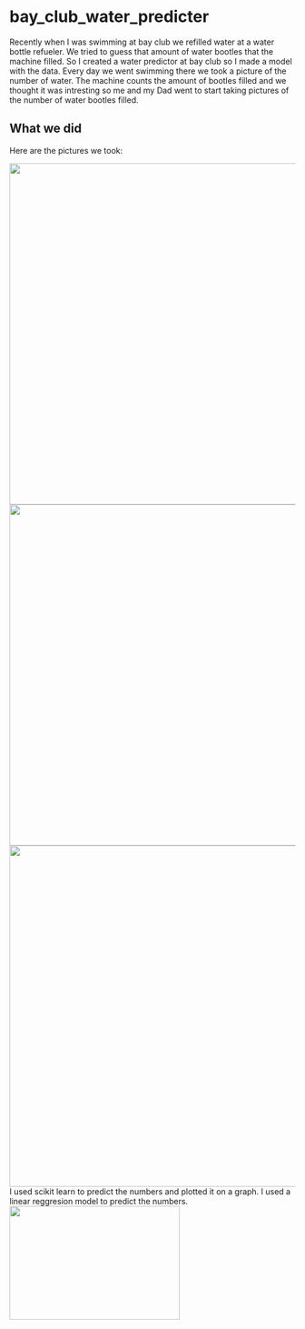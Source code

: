 # bay_club_water_predicter
Recently when I was swimming at bay club we refilled water at a water bottle refueler. We tried to guess that amount of water bootles that the machine filled.
So I created a water predictor at bay club so I made a model with the data. 
Every day we went  swimming there we took a picture of the number of water. 
The machine counts the amount of bootles filled and we thought it was intresting so me and my Dad went to start taking pictures of the number of water bootles filled.
## What we did
Here are the pictures we took:


<img src="https://user-images.githubusercontent.com/69127002/202873949-8628fa9a-23bf-4a04-9dc5-8ca6873ca277.jpg"  width="600" height="600" />
<img src = "https://user-images.githubusercontent.com/69127002/202873949-8628fa9a-23bf-4a04-9dc5-8ca6873ca277.jpg" width = "600" height= "600" />
<img src = "https://user-images.githubusercontent.com/69127002/202873950-5eb79c15-34b9-4671-83d9-e48ae3c34f2c.jpg" width = "600" height = "600" />
I used scikit learn to predict the numbers and plotted it on a graph.
I used a linear reggresion model to predict the numbers.
<img src = "https://user-images.githubusercontent.com/69127002/202874990-04c2096c-c6a1-4826-9249-d1c83cca4c24.png" width = "300" height = "200" />
